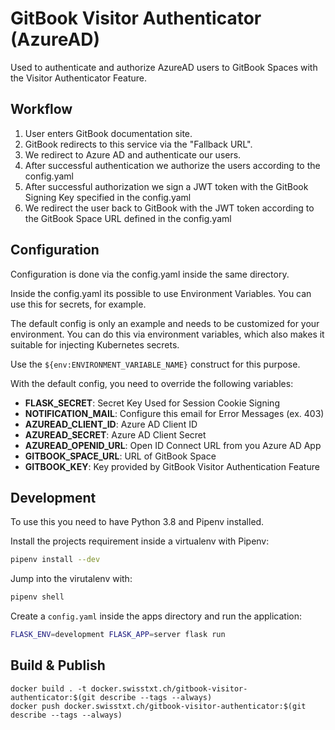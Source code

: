 # GitBook Visitor Authenticator (AzureAD)

Used to authenticate and authorize AzureAD users to GitBook Spaces with the Visitor Authenticator Feature.

## Workflow

1. User enters GitBook documentation site.
2. GitBook redirects to this service via the "Fallback URL".
3. We redirect to Azure AD and authenticate our users.
4. After successful authentication we authorize the users according to the config.yaml
5. After successful authorization we sign a JWT token with the GitBook Signing Key specified in the config.yaml
6. We redirect the user back to GitBook with the JWT token according to the GitBook Space URL defined in the config.yaml

## Configuration

Configuration is done via the config.yaml inside the same directory.

Inside the config.yaml its possible to use Environment Variables. You can use this for secrets, for example.

The default config is only an example and needs to be customized for your environment. You can do this via environment variables, which also makes it suitable for injecting Kubernetes secrets.

Use the `${env:ENVIRONMENT_VARIABLE_NAME}` construct for this purpose.

With the default config, you need to override the following variables:

* **FLASK_SECRET**: Secret Key Used for Session Cookie Signing
* **NOTIFICATION_MAIL**: Configure this email for Error Messages (ex. 403)
* **AZUREAD_CLIENT_ID**: Azure AD Client ID
* **AZUREAD_SECRET**: Azure AD Client Secret
* **AZUREAD_OPENID_URL**: Open ID Connect URL from you Azure AD App
* **GITBOOK_SPACE_URL**: URL of GitBook Space
* **GITBOOK_KEY**: Key provided by GitBook Visitor Authentication Feature

## Development

To use this you need to have Python 3.8 and Pipenv installed.

Install the projects requirement inside a virtualenv with Pipenv:

```bash
pipenv install --dev
```

Jump into the virutalenv with:

```bash
pipenv shell
```

Create a `config.yaml` inside the apps directory and run the application:

```bash
FLASK_ENV=development FLASK_APP=server flask run
```

## Build & Publish

```shell
docker build . -t docker.swisstxt.ch/gitbook-visitor-authenticator:$(git describe --tags --always)
docker push docker.swisstxt.ch/gitbook-visitor-authenticator:$(git describe --tags --always)
```
